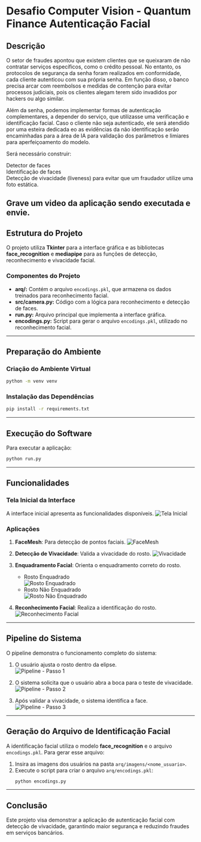 # Desafio Computer Vision - Quantum Finance Autenticação Facial

## Descrição
O setor de fraudes apontou que existem clientes que se queixaram de não contratar serviços específicos, como o crédito pessoal. No entanto, os protocolos de segurança da senha foram realizados em conformidade, cada cliente autenticou com sua própria senha.​ Em função disso, o banco precisa arcar com reembolsos e medidas de contenção para evitar processos judiciais, pois os clientes alegam terem sido invadidos por hackers ou algo similar.​

Além da senha, podemos implementar formas de autenticação complementares, a depender do serviço, que utilizasse uma verificação e identificação facial. Caso o cliente não seja autenticado, ele será atendido por uma esteira dedicada eo as evidências da não identificação serão encaminhadas para a área de IA para validação dos parâmetros e limiares para aperfeiçoamento do modelo.

Será necessário construir:​

Detector de faces​  
Identificação de faces​  
Detecção de vivacidade (liveness) para evitar que um fraudador utilize uma foto estática.  

Grave um video da aplicação sendo executada e envie.
---

## Estrutura do Projeto
O projeto utiliza **Tkinter** para a interface gráfica e as bibliotecas **face_recognition** e **mediapipe** para as funções de detecção, reconhecimento e vivacidade facial.

### Componentes do Projeto
- **arq/:** Contém o arquivo `encodings.pkl`, que armazena os dados treinados para reconhecimento facial.
- **src/camera.py:** Código com a lógica para reconhecimento e detecção de faces.
- **run.py:** Arquivo principal que implementa a interface gráfica.
- **encodings.py:** Script para gerar o arquivo `encodings.pkl`, utilizado no reconhecimento facial.

---

## Preparação do Ambiente

### Criação do Ambiente Virtual
```bash
python -m venv venv
```

### Instalação das Dependências
```bash
pip install -r requirements.txt
```

---

## Execução do Software
Para executar a aplicação:
```bash
python run.py
```

---

## Funcionalidades

### Tela Inicial da Interface
A interface inicial apresenta as funcionalidades disponíveis.
![Tela Inicial](arq/doc/img/tela_1.png)

### Aplicações
1. **FaceMesh**: Para detecção de pontos faciais.
   ![FaceMesh](arq/doc/img/Face_Mesh.png)

2. **Detecção de Vivacidade**: Valida a vivacidade do rosto.
   ![Vivacidade](arq/doc/img/Face_Mesh_Vivacidade.png)

3. **Enquadramento Facial**: Orienta o enquadramento correto do rosto.
   - Rosto Enquadrado  
     ![Rosto Enquadrado](arq/doc/img/Face_Mesh_Rosto_Enquadrado.png)
   - Rosto Não Enquadrado  
     ![Rosto Não Enquadrado](arq/doc/img/Face_Mesh_nao_Enquadrado.png)

4. **Reconhecimento Facial**: Realiza a identificação do rosto.
   ![Reconhecimento Facial](arq/doc/img/Reconhecimento_de_Face_.png)

---

## Pipeline do Sistema
O pipeline demonstra o funcionamento completo do sistema:
1. O usuário ajusta o rosto dentro da elipse.  
   ![Pipeline - Passo 1](arq/doc/img/Pipeline_1.png)

2. O sistema solicita que o usuário abra a boca para o teste de vivacidade.  
   ![Pipeline - Passo 2](arq/doc/img/Pipeline_2.png)

3. Após validar a vivacidade, o sistema identifica a face.  
   ![Pipeline - Passo 3](arq/doc/img/Pipeline_3.png)

---

## Geração do Arquivo de Identificação Facial
A identificação facial utiliza o modelo **face_recognition** e o arquivo `encodings.pkl`. Para gerar esse arquivo:

1. Insira as imagens dos usuários na pasta `arq/imagens/<nome_usuario>`.
2. Execute o script para criar o arquivo `arq/encodings.pkl`:
   ```bash
   python encodings.py
   ```
--- 

## Conclusão
Este projeto visa demonstrar a aplicação de autenticação facial com detecção de vivacidade, garantindo maior segurança e reduzindo fraudes em serviços bancários.
